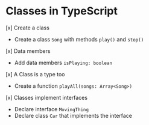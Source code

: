 # Classes in TypeScript

[x] Create a class
  - Create a class `Song` with methods `play()` and `stop()`

[x] Data members
  - Add data members `isPlaying: boolean`

[x] A Class is a type too
  - Create a function `playAll(songs: Array<Song>)`

[x] Classes implement interfaces
  - Declare interface `MovingThing`
  - Declare class `Car` that implements the interface
  